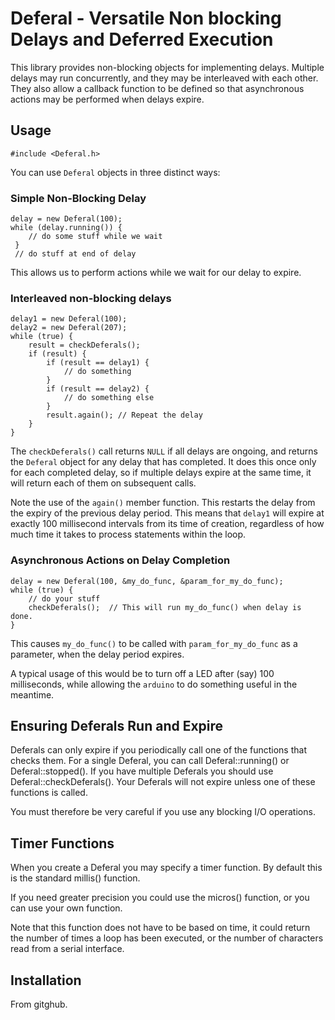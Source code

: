 # Deferal - Versatile Non blocking Delays and Deferred Execution

This library provides non-blocking objects for implementing delays.
Multiple delays may run concurrently, and they may be interleaved with
each other.  They also allow a callback function to be defined so that
asynchronous actions may be performed when delays expire.

## Usage

    #include <Deferal.h>

You can use `Deferal` objects in three distinct ways:

### Simple Non-Blocking Delay

    delay = new Deferal(100);
    while (delay.running()) {
        // do some stuff while we wait
     }
     // do stuff at end of delay

This allows us to perform actions while we wait for our delay to
expire.

### Interleaved non-blocking delays

    delay1 = new Deferal(100);
    delay2 = new Deferal(207);
    while (true) {
        result = checkDeferals();
        if (result) {
            if (result == delay1) {
                // do something
            }
            if (result == delay2) {
                // do something else
            }
            result.again(); // Repeat the delay
        }
    }

The `checkDeferals()` call returns `NULL` if all delays are ongoing,
and returns the `Deferal` object for any delay that has completed.   It
does this once only for each completed delay, so if multiple delays
expire at the same time, it will return each of them on subsequent
calls.

Note the use of the `again()` member function.  This restarts the
delay from the expiry of the previous delay period.  This means that
`delay1` will expire at exactly 100 millisecond intervals from its
time of creation, regardless of how much time it takes to process
statements within the loop.

### Asynchronous Actions on Delay Completion

    delay = new Deferal(100, &my_do_func, &param_for_my_do_func);
    while (true) {
        // do your stuff
        checkDeferals();  // This will run my_do_func() when delay is done.
    }

This causes `my_do_func()` to be called with `param_for_my_do_func` as a
parameter, when the delay period expires.

A typical usage of this would be to turn off a LED after (say) 100
milliseconds, while allowing the `arduino` to do something useful in
the meantime.

## Ensuring Deferals Run and Expire

Deferals can only expire if you periodically call one of the functions
that checks them.  For a single Deferal, you can call
Deferal::running() or Deferal::stopped().  If you 
have multiple Deferals you should use Deferal::checkDeferals().  Your Deferals
will not expire unless one of these functions is called.

You must therefore be very careful if you use any blocking I/O
operations.

## Timer Functions

When you create a Deferal you may specify a timer function.  By
default this is the standard millis() function.

If you need greater precision you could use the micros() function, or
you can use your own function.

Note that this function does not have to be based on time, it could
return the number of times a loop has been executed, or the number of
characters read from a serial interface.

## Installation

From gitghub.

